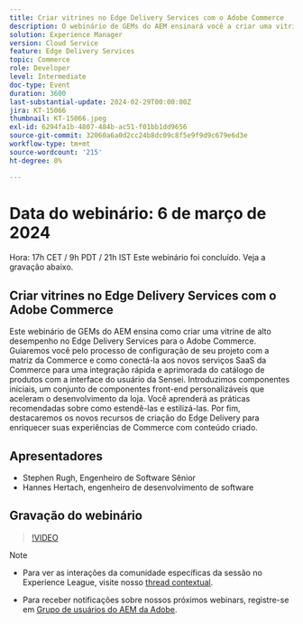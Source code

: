 ```yaml
---
title: Criar vitrines no Edge Delivery Services com o Adobe Commerce
description: O webinário de GEMs do AEM ensinará você a criar uma vitrine de alto desempenho no Edge Delivery Services para o Adobe Commerce, abordando a configuração do projeto, a integração do Commerce SaaS, componentes front-end personalizáveis e novos recursos de criação para aprimorar as experiências do Commerce.
solution: Experience Manager
version: Cloud Service
feature: Edge Delivery Services
topic: Commerce
role: Developer
level: Intermediate
doc-type: Event
duration: 3600
last-substantial-update: 2024-02-29T00:00:00Z
jira: KT-15066
thumbnail: KT-15066.jpeg
exl-id: 6294fa1b-4807-484b-ac51-f01bb1dd9656
source-git-commit: 32060a6a0d2cc24b8dc09c8f5e9f9d9c679e6d3e
workflow-type: tm+mt
source-wordcount: '215'
ht-degree: 0%

---
```


# Data do webinário: 6 de março de 2024

Hora: 17h CET / 9h PDT / 21h IST
Este webinário foi concluído. Veja a gravação abaixo.

## Criar vitrines no Edge Delivery Services com o Adobe Commerce

Este webinário de GEMs do AEM ensina como criar uma vitrine de alto desempenho no Edge Delivery Services para o Adobe Commerce. Guiaremos você pelo processo de configuração de seu projeto com a matriz da Commerce e como conectá-la aos novos serviços SaaS da Commerce para uma integração rápida e aprimorada do catálogo de produtos com a interface do usuário da Sensei. Introduzimos componentes iniciais, um conjunto de componentes front-end personalizáveis que aceleram o desenvolvimento da loja. Você aprenderá as práticas recomendadas sobre como estendê-las e estilizá-las. Por fim, destacaremos os novos recursos de criação do Edge Delivery para enriquecer suas experiências de Commerce com conteúdo criado.

## Apresentadores

* Stephen Rugh, Engenheiro de Software Sênior
* Hannes Hertach, engenheiro de desenvolvimento de software

## Gravação do webinário

>[!VIDEO](https://video.tv.adobe.com/v/3427729)

>[!NOTE]
> 
>* Para ver as interações da comunidade específicas da sessão no Experience League, visite nosso [thread contextual](https://adobe.ly/48m4dEm).
>
>* Para receber notificações sobre nossos próximos webinars, registre-se em [Grupo de usuários do AEM da Adobe](https://aem-augs.adobe.com/).
